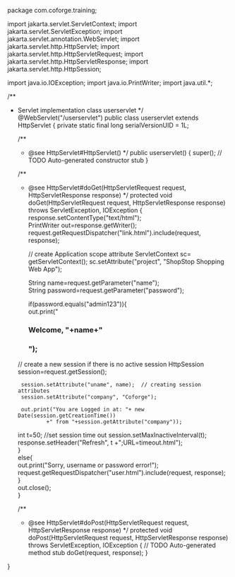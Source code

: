 package com.coforge.training;

import jakarta.servlet.ServletContext;
import jakarta.servlet.ServletException;
import jakarta.servlet.annotation.WebServlet;
import jakarta.servlet.http.HttpServlet;
import jakarta.servlet.http.HttpServletRequest;
import jakarta.servlet.http.HttpServletResponse;
import jakarta.servlet.http.HttpSession;

import java.io.IOException;
import java.io.PrintWriter;
import java.util.*;

/**
 * Servlet implementation class userservlet
 */
@WebServlet("/userservlet")
public class userservlet extends HttpServlet {
	private static final long serialVersionUID = 1L;
       
    /**
     * @see HttpServlet#HttpServlet()
     */
    public userservlet() {
        super();
        // TODO Auto-generated constructor stub
    }

	/**
	 * @see HttpServlet#doGet(HttpServletRequest request, HttpServletResponse response)
	 */
	protected void doGet(HttpServletRequest request, HttpServletResponse response) throws ServletException, IOException {
		response.setContentType("text/html");  
        PrintWriter out=response.getWriter();  
        request.getRequestDispatcher("link.html").include(request, response);  
        
        // create Application scope attribute
        ServletContext sc= getServletContext();
        sc.setAttribute("project", "ShopStop Shopping Web App");
        
        String name=request.getParameter("name");  
        String password=request.getParameter("password");  
          
        if(password.equals("admin123")){  
        out.print("<h3>Welcome, "+name+"<h3>");  
        
     // create a new session if there is no active session
        HttpSession session=request.getSession();
        
        session.setAttribute("uname", name);  // creating session attributes
        session.setAttribute("company", "Coforge");
        
        out.print("You are Logged in at: "+ new Date(session.getCreationTime())
        		+" from "+session.getAttribute("company"));
        
      int t=50;
        //set session time out
        session.setMaxInactiveInterval(t);
        response.setHeader("Refresh", t +";URL=timeout.html");	       
        }  
        else{  
            out.print("Sorry, username or password error!");  
            request.getRequestDispatcher("user.html").include(request, response);  
        }  
        out.close();  
	}

	/**
	 * @see HttpServlet#doPost(HttpServletRequest request, HttpServletResponse response)
	 */
	protected void doPost(HttpServletRequest request, HttpServletResponse response) throws ServletException, IOException {
		// TODO Auto-generated method stub
		doGet(request, response);
	}

}
